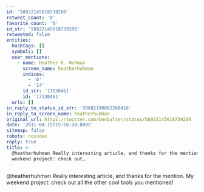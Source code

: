 ```yaml
---
id: '58922145618739200'
retweet_count: '0'
favorite_count: '0'
id_str: '58922145618739200'
retweeted: false
entities:
  hashtags: []
  symbols: []
  user_mentions:
    - name: Heather R. Huhman
      screen_name: heatherhuhman
      indices:
        - '0'
        - '14'
      id_str: '17130461'
      id: '17130461'
  urls: []
in_reply_to_status_id_str: '58882190062268416'
in_reply_to_screen_name: heatherhuhman
original_url: https://twitter.com/benbalter/status/58922145618739200
date: '2011-04-15T15:58:28.000Z'
sitemap: false
robots: noindex
reply: true
title: >-
  @heatherhuhman Really interesting article, and thanks for the mention. My
  weekend project: check out…
---
```


@heatherhuhman Really interesting article, and thanks for the mention. My weekend project: check out all the other cool tools you mentioned!